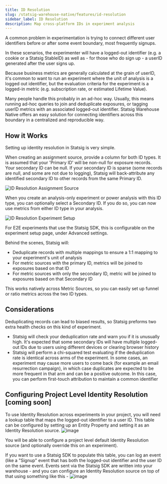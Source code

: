 ```yaml
---
title: ID Resolution
slug: /statsig-warehouse-native/features/id-resolution
sidebar_label: ID Resolution
description: Map cross-platform IDs in experiment analysis
---
```


A common problem in experimentation is trying to connect different user identifiers before or after some event boundary, most frequently signups.

In these scenarios, the experimenter will have a logged-out identifier (e.g. a cookie or a Statsig StableID) as well as - for those who do sign up - a userID generated after the user signs up.

Because business metrics are generally calculated at the grain of userID, it's common to want to run an experiment where the unit of analysis is a logged out identifier, but the evaluation criteria
for the experiment is a logged-in metric (e.g. subscription rate, or estimated Lifetime Value).

Many people handle this probably in an ad-hoc way. Usually, this means running ad-hoc queries to join and deduplicate exposures, or tagging userID metrics with an associated logged-out identifier. Statsig Warehouse Native offers an easy solution for connecting identifiers across this boundary in a centralized and reproducible way.

## How it Works

Setting up identity resolution in Statsig is very simple.

When creating an assignment source, provide a column for both ID types. It is assumed that your 'Primary ID' will be non-null for exposure records. Your secondary ID can be null. If your secondary ID is sparse (some records are null, and some are not due to logging), Statsig will back-attribute any identified secondary ID to other records from the same Primary ID.

![ID Resolution Assignment Source](https://github.com/statsig-io/docs/assets/102695539/8cbdd8cc-2ea6-4bf8-a620-0428051989d1)

When you create an analysis-only experiment or power analysis with this ID type, you can optionally select a Secondary ID. If you do so, you can now use metrics from either ID type in your analysis.

![ID Resolution Experiment Setup](https://github.com/statsig-io/docs/assets/102695539/1f77213f-6ab8-4e29-aee0-86d9834190c7)

For E2E experiments that use the Statsig SDK, this is configurable on the experiment setup page, under Advanced settings. 

Behind the scenes, Statsig will:

- Deduplicate records with multiple mappings to ensure a 1:1 mapping to your experiment's unit of analysis
- For metric sources with the primary ID, metrics will be joined to exposures based on that ID
- For metric sources with only the secondary ID, metric will be joined to exposures based on that Secondary ID

This works natively across Metric Sources, so you can easily set up funnel or ratio metrics across the two ID types.

## Considerations

Deduplicating records can lead to biased results, so Statsig preforms two extra health checks on this kind of experiment.

- Statsig will check your deduplication rate and warn you if it is unusually high. It's expected that some secondary IDs will have multiple logged-out IDs due to users
  using different devices or clearing browser history
- Statsig will perform a chi-squared test evaluating if the deduplication rate is identical across arms of the experiment. In some cases, an experiment may cause more users to come back (for example an email resurrection campaign), in which case duplicates are expected to be more frequent in that arm and can be a positive outcome. In this case, you can perform first-touch attribution to maintain a common identifier


## Configuring Project Level Identity Resolution [coming soon]
To use Identity Resolution across experiments in your project, you will need a lookup table that maps the logged-out identifier to a user ID. This table can be configured by setting up an Entity Property and setting it as an Identity Resolution source.
![image](https://github.com/statsig-io/docs/assets/31516123/8b822870-0807-436c-9e84-b9ce4f2e7317)

You will be able to configure a project level default Identity Resolution source (and optionally override this on an experiment).

If you want to use a Statsig SDK to populate this table, you can log an event (like a "Signup" event that has both the logged-out identifier and the user ID on the same event. Events sent via the Statsig SDK are written into your warehouse - and you can configure an Identity Resolution source on top of that using something like this - 
![image](https://github.com/statsig-io/docs/assets/31516123/6b2a3d0e-a1ad-446b-a604-43dd050f05fa)
